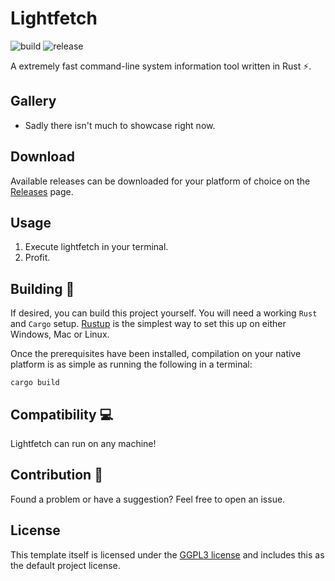 # Lightfetch

![build](https://github.com/bwte/lightfetch/workflows/Rust/badge.svg)
![release](https://github.com/bwte/lightfetch/actions/workflows/release.yml/badge.svg)

A extremely fast command-line system information tool written in Rust ⚡.

## Gallery

- Sadly there isn't much to showcase right now.

## Download

Available releases can be downloaded for your platform of choice on the [Releases](https://github.com/bwte/lightfetch/releases) page.

## Usage

1. Execute lightfetch in your terminal.
2. Profit.

## Building 🔨

If desired, you can build this project yourself. You will need a working `Rust` and `Cargo` setup. [Rustup](https://rustup.rs/) is the simplest way to set this up on either Windows, Mac or Linux.

Once the prerequisites have been installed, compilation on your native platform is as simple as running the following in a terminal:

```
cargo build
```

## Compatibility 💻

Lightfetch can run on any machine!

## Contribution 🚩

Found a problem or have a suggestion? Feel free to open an issue.

## License

This template itself is licensed under the [GGPL3 license](LICENSE) and includes this as the default project license.
